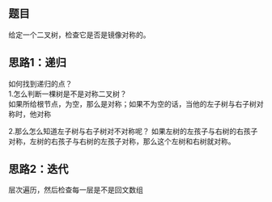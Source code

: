题目
-------------------------
给定一个二叉树，检查它是否是镜像对称的。

思路1：递归
----------------------
如何找到递归的点？    
1.怎么判断一棵树是不是对称二叉树？     
如果所给根节点，为空，那么是对称；如果不为空的话，当他的左子树与右子树对称时，他对称  

2.那么怎么知道左子树与右子树对不对称呢？ 
如果左树的左孩子与右树的右孩子对称，左树的右孩子与右树的左孩子对称，那么这个左树和右树就对称。  

思路2：迭代
--------------------------------------
层次遍历，然后检查每一层是不是回文数组
